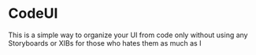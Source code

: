 # CodeUI
This is a simple way to organize your UI from code only without using any Storyboards or XIBs for those who hates them as much as I
